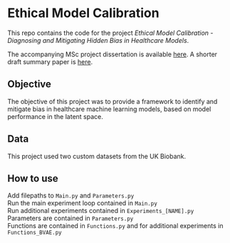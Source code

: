 # Ethical Model Calibration
This repo contains the code for the project *Ethical Model Calibration - Diagnosing and Mitigating Hidden Bias in Healthcare Models*.

The accompanying MSc project dissertation is available <a href="https://www.dropbox.com/s/4o7s824vz7y5st1/COMP0158_LPZY4.pdf?dl=0" target="_blank">here</a>. A shorter draft summary paper is <a href="https://www.dropbox.com/s/lh5n0cc37oacktp/Ethical_Model_Calibration_article-draft-watermark.pdf?dl=0" target="_blank">here</a>.

## Objective
The objective of this project was to provide a framework to identify and mitigate bias in healthcare machine learning models, based on model performance in the latent space.
## Data
This project used two custom datasets from the UK Biobank.
## How to use
Add filepaths to `Main.py` and `Parameters.py`<br/>
Run the main experiment loop contained in `Main.py`<br/>
Run additional experiments contained in `Experiments_[NAME].py`<br/>
Parameters are contained in `Parameters.py`<br/>
Functions are contained in `Functions.py` and for additional experiments in `Functions_BVAE.py`
